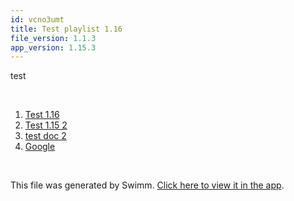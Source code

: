 ```yaml
---
id: vcno3umt
title: Test playlist 1.16
file_version: 1.1.3
app_version: 1.15.3
---
```


<!-- Intro - Do not remove this comment -->
test

<br/>

<!-- Steps - Do not remove this comment -->
1. [Test 1.16](test-116.3zyep6uv.sw.md)
2. [Test 1.15 2](test-115-2.p141l8n3.sw.md)
3. [test doc 2 ](test-doc-2.itig0ell.sw.md)
4. [Google](https://google.com)


<br/>

This file was generated by Swimm. [Click here to view it in the app](https://app.swimm.io/repos/Z2l0aHViJTNBJTNBY3NoYXJwLXNoYXVsLXRlc3QlM0ElM0Fzd2ltbWlv/playlists/vcno3umt).
